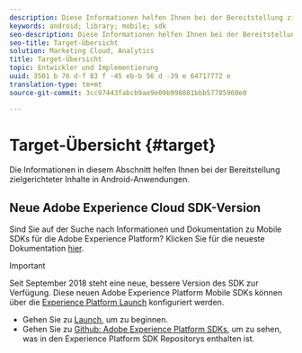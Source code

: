 ```yaml
---
description: Diese Informationen helfen Ihnen bei der Bereitstellung zielgerichteter Inhalte in Android-Anwendungen.
keywords: android; library; mobile; sdk
seo-description: Diese Informationen helfen Ihnen bei der Bereitstellung zielgerichteter Inhalte in Android-Anwendungen.
seo-title: Target-Übersicht
solution: Marketing Cloud, Analytics
title: Target-Übersicht
topic: Entwickler und Implementierung
uuid: 3501 b 76 d-f 83 f -45 eb-b 56 d -39 e 64717772 e
translation-type: tm+mt
source-git-commit: 3cc97443fabcb9ae9e09b998801bbb57785960e0

---
```



# Target-Übersicht {#target}

Die Informationen in diesem Abschnitt helfen Ihnen bei der Bereitstellung zielgerichteter Inhalte in Android-Anwendungen.

## Neue Adobe Experience Cloud SDK-Version

Sind Sie auf der Suche nach Informationen und Dokumentation zu Mobile SDKs für die Adobe Experience Platform? Klicken Sie für die neueste Dokumentation [hier](https://aep-sdks.gitbook.io/docs/).

>[!IMPORTANT]
>
>Seit September 2018 steht eine neue, bessere Version des SDK zur Verfügung. Diese neuen Adobe Experience Platform Mobile SDKs können über die [Experience Platform Launch](https://www.adobe.com/experience-platform/launch.html) konfiguriert werden.

* Gehen Sie zu [Launch](https://launch.adobe.com/), um zu beginnen.
* Gehen Sie zu [Github: Adobe Experience Platform SDKs](https://github.com/Adobe-Marketing-Cloud/acp-sdks), um zu sehen, was in den Experience Platform SDK Repositorys enthalten ist.
